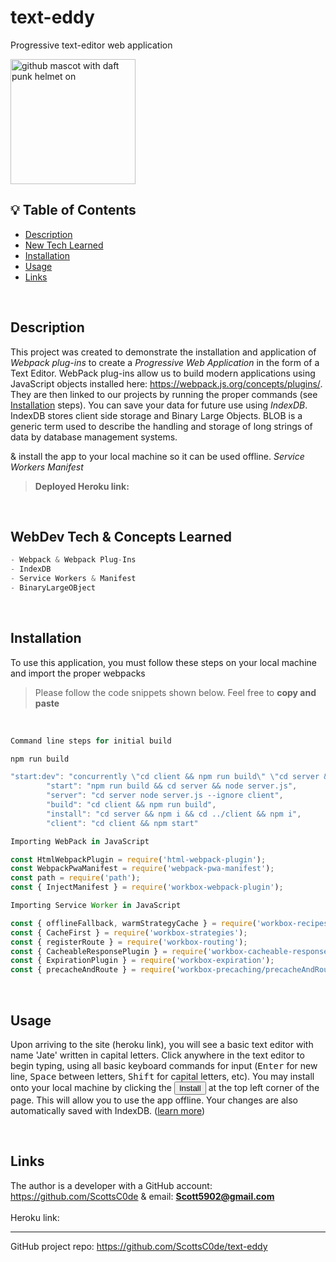 # text-eddy
Progressive text-editor web application

<img src="https://octodex.github.com/images/daftpunktocat-thomas.gif" alt="github mascot with daft punk helmet on" width="200"/>

<br>

## 💡 Table of Contents

- [Description](#description-id)
- [New Tech Learned](#newtech-id)
- [Installation](#installation-id)
- [Usage](#usage-id)
- [Links](#links-id)

<br>

## <a id="description-id"></a>Description
This project was created to demonstrate the installation and application of *Webpack plug-ins* to create a *Progressive Web Application* in the form of a Text Editor. WebPack plug-ins allow us to build modern applications using JavaScript objects installed here: https://webpack.js.org/concepts/plugins/. They are then linked to our projects by running the proper commands (see [Installation](#installation-id) steps). You can save your data for future use using *IndexDB*. IndexDB stores client side storage and Binary Large Objects. BLOB is a generic term used to describe the handling and storage of long strings of data by database management systems.

 & install the app to your local machine so it can be used offline. 
*Service Workers*
*Manifest*

> <strong>Deployed Heroku link: </strong>

<br>

## <a id="newtech-id"></a>WebDev Tech & Concepts Learned

```js
- Webpack & Webpack Plug-Ins
- IndexDB 
- Service Workers & Manifest
- BinaryLargeOBject
```

<br>

## <a id="installation-id"></a>Installation
To use this application, you must follow these steps on your local machine and import the proper webpacks
> Please follow the code snippets shown below. Feel free to **copy and paste**

<br>

```js
Command line steps for initial build

npm run build

"start:dev": "concurrently \"cd client && npm run build\" \"cd server && npm run server\" ",
        "start": "npm run build && cd server && node server.js",
        "server": "cd server node server.js --ignore client",
        "build": "cd client && npm run build",
        "install": "cd server && npm i && cd ../client && npm i",
        "client": "cd client && npm start"
```

```js
Importing WebPack in JavaScript

const HtmlWebpackPlugin = require('html-webpack-plugin');
const WebpackPwaManifest = require('webpack-pwa-manifest');
const path = require('path');
const { InjectManifest } = require('workbox-webpack-plugin');
```

```js
Importing Service Worker in JavaScript

const { offlineFallback, warmStrategyCache } = require('workbox-recipes');
const { CacheFirst } = require('workbox-strategies');
const { registerRoute } = require('workbox-routing');
const { CacheableResponsePlugin } = require('workbox-cacheable-response');
const { ExpirationPlugin } = require('workbox-expiration');
const { precacheAndRoute } = require('workbox-precaching/precacheAndRoute');
```

<br>

## <a id="usage-id"></a>Usage
Upon arriving to the site (heroku link), you will see a basic text editor with name 'Jate' written in capital letters. Click anywhere in the text editor to begin typing, using all basic keyboard commands for input (<kbd>Enter</kbd> for new line, <kbd>Space</kbd> between letters, <kbd>Shift</kbd> for capital letters, etc). You may install onto your local machine by clicking the <button> Install </button> at the top left corner of the page. This will allow you to use the app offline. Your changes are also automatically saved with IndexDB. (<a href="">learn more</a>)

<br>

## <a id="links-id"></a>Links
The author is a developer with a GitHub account: https://github.com/ScottsC0de & email: **Scott5902@gmail.com**<br>
<br>
Heroku link: <hr>
GitHub project repo: https://github.com/ScottsC0de/text-eddy